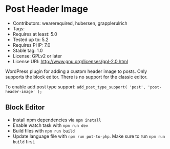 # Post Header Image
* Contributors: wearerequired, hubersen, grapplerulrich
* Tags:
* Requires at least: 5.0
* Tested up to: 5.2
* Requires PHP: 7.0
* Stable tag: 1.0
* License: GPLv2 or later
* License URI: http://www.gnu.org/licenses/gpl-2.0.html

WordPress plugin for adding a custom header image to posts. Only supports the block editor. There is no support for the classic editor.

To enable add post type support: `add_post_type_support( 'post', 'post-header-image' );`

## Block Editor

* Install npm dependencies via `npm install`
* Enable watch task with `npm run dev`
* Build files with `npm run build`
* Update language file with `npm run pot-to-php`. Make sure to run `npm run build` first.
